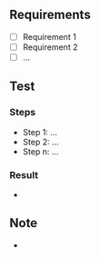 ## Requirements
 - [ ] Requirement 1
 - [ ] Requirement 2
 - [ ] ...

## Test
### Steps
 - Step 1: ...
 - Step 2: ...
 - Step n: ...

### Result
 - 

## Note
- 

